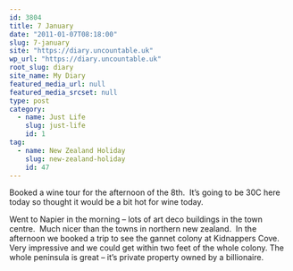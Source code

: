 ```yaml
---
id: 3804
title: 7 January
date: "2011-01-07T08:18:00"
slug: 7-january
site: "https://diary.uncountable.uk"
wp_url: "https://diary.uncountable.uk"
root_slug: diary
site_name: My Diary
featured_media_url: null
featured_media_srcset: null
type: post
category:
  - name: Just Life
    slug: just-life
    id: 1
tag:
  - name: New Zealand Holiday
    slug: new-zealand-holiday
    id: 47
---
```


<div xmlns='http://www.w3.org/1999/xhtml'>Booked a wine tour for the afternoon of the 8th.  It&#8217;s going to be 30C here today so thought it would be a bit hot for wine today.</p>
<p>Went to Napier in the morning &#8211; lots of art deco buildings in the town centre.  Much nicer than the towns in northern new zealand.  In the afternoon we booked a trip to see the gannet colony at Kidnappers Cove.  Very impressive and we could get within two feet of the whole colony. The whole peninsula is great &#8211; it&#8217;s private property owned by a billionaire. </div>
